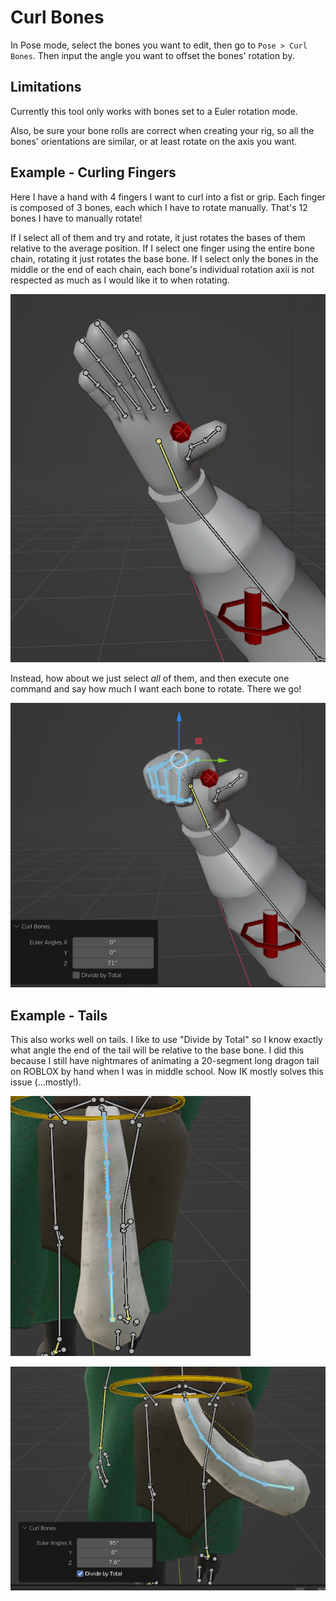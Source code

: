 # Curl Bones
In Pose mode, select the bones you want to edit, then go to `Pose > Curl Bones`. Then input the angle you want to offset the bones' rotation by.

## Limitations
Currently this tool only works with bones set to a Euler rotation mode.

Also, be sure your bone rolls are correct when creating your rig, so all the bones' orientations are similar, or at least rotate on the axis you want.

## Example - Curling Fingers
Here I have a hand with 4 fingers I want to curl into a fist or grip. Each finger is composed of 3 bones, each which I have to rotate manually.
That's 12 bones I have to manually rotate!

If I select all of them and try and rotate, it just rotates the bases of them relative to the average position.
If I select one finger using the entire bone chain, rotating it just rotates the base bone.
If I select only the bones in the middle or the end of each chain, each bone's individual rotation axii
is not respected as much as I would like it to when rotating.

![](../images/exmp_curlbones1.png)

Instead, how about we just select *all* of them, and then execute one command and say how much I want each bone to rotate.
There we go!

![](../images/exmp_curlbones2.png)

## Example - Tails
This also works well on tails. I like to use "Divide by Total" so I know exactly what angle the end of the tail will be relative to the base bone.
I did this because I still have nightmares of animating a 20-segment long dragon tail on ROBLOX by hand when I was in middle school.
Now IK mostly solves this issue (...mostly!).

![](../images/exmp_curlbones3.png)

![](../images/exmp_curlbones4.png)